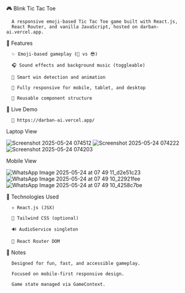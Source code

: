 🎮 Blink Tic Tac Toe

      A responsive emoji-based Tic Tac Toe game built with React.js,
      React Router, and vanilla JavaScript, hosted on darban-ai.vercel.app.

🌟 Features

      ✨ Emoji-based gameplay (🥳 vs 😎)

      🎧 Sound effects and background music (toggleable)

      🧠 Smart win detection and animation

      📱 Fully responsive for mobile, tablet, and desktop

      🔁 Reusable component structure

🚀 Live Demo

      🔗 https://darban-ai.vercel.app/
Laptop View

![Screenshot 2025-05-24 074512](https://github.com/user-attachments/assets/0e2431f9-42ea-436f-89b1-4dfb1d12dca0)
![Screenshot 2025-05-24 074222](https://github.com/user-attachments/assets/e20b40e8-30ef-4ce8-88a0-e23d528db66e)
![Screenshot 2025-05-24 074203](https://github.com/user-attachments/assets/81122037-e701-4406-8fa3-42c5c75f6cdb)

Mobile View

![WhatsApp Image 2025-05-24 at 07 49 11_d2e51c23](https://github.com/user-attachments/assets/68a3ba55-c2d8-4c1c-942b-fe7e366450a3)
![WhatsApp Image 2025-05-24 at 07 49 10_22921fee](https://github.com/user-attachments/assets/6ec87e66-e731-491d-abaf-7b95d1d4773e)
![WhatsApp Image 2025-05-24 at 07 49 10_4258c7be](https://github.com/user-attachments/assets/0c24887b-2cd1-429b-b43a-ad54952260fe)


🔧 Technologies Used

      ⚛️ React.js (JSX)

      🎨 Tailwind CSS (optional)

      🔊 AudioService singleton

      🚦 React Router DOM

📝 Notes

      Designed for fun, fast, and accessible gameplay.

      Focused on mobile-first responsive design.

      Game state managed via GameContext.
